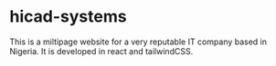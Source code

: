 # hicad-systems
This is a miltipage website for a very reputable IT company based in Nigeria. It is developed in react and tailwindCSS.
